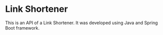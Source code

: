 # Link Shortener
 This is an API of a Link Shortener. It was developed using Java and Spring Boot framework.
